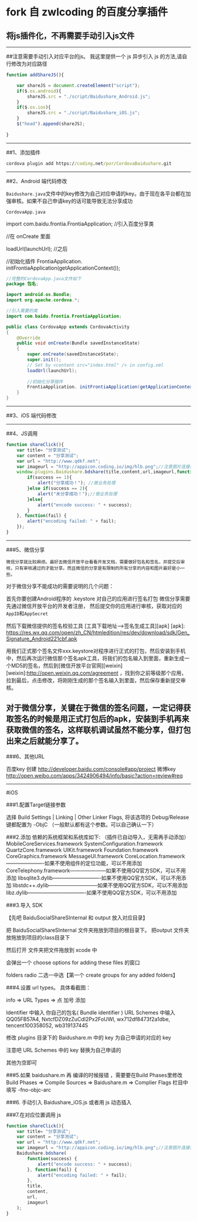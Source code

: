 # fork 自 zwlcoding 的百度分享插件

## 将js插件化，不再需要手动引入js文件

----
##注意需要手动引入对应平台的js。
我这里提供一个 js 异步引入 js 的方法,请自行修改为对应路径

```javascript
function addShareJS(){

    var shareJS = document.createElement("script");
    if($.os.android){
        shareJS.src = "./script/Baidushare_Android.js";
    }
    if($.os.ios){
        shareJS.src = "./script/Baidushare_iOS.js";
    }
    $("head").append(shareJS);
    
}
```


------

##1、添加插件
```cmd
cordova plugin add https://coding.net/por/CordovaBaidushare.git
```
---
##2、Android 端代码修改

`Baidushare.java`文件中的key修改为自己对应申请的key。由于现在各平台都在加强审核。如果不自己申请key的话可能导致无法分享成功

`CordovaApp.java`

import com.baidu.frontia.FrontiaApplication; //引入百度分享类

//在 onCreate 里面

loadUrl(launchUrl);  //之后

//初始化插件
FrontiaApplication. initFrontiaApplication(getApplicationContext());


```java
//完整的CordovaApp.java文件如下
package 包名;

import android.os.Bundle;
import org.apache.cordova.*;

//引入需要的类
import com.baidu.frontia.FrontiaApplication;

public class CordovaApp extends CordovaActivity
{
    @Override
    public void onCreate(Bundle savedInstanceState)
    {
        super.onCreate(savedInstanceState);
        super.init();
        // Set by <content src="index.html" /> in config.xml
        loadUrl(launchUrl);
        
        //初始化分享插件
        FrontiaApplication. initFrontiaApplication(getApplicationContext());
    }
}
```


---
##3、iOS 端代码修改


---
##4、JS调用
```javascript
function shareClick(){
    var title= "分享测试";
    var content = "分享测试";
    var url = "http://www.qdkf.net";
    var imageurl = "http://appicon.coding.io/img/hlb.png";//注意图片连接需要真实有效
    window.plugins.Baidushare.bdshare(title,content,url,imageurl,function(success) {
        if(success == 1){
            alert("分享成功！"); //做业务处理
        }else if(success == 2){
            alert("未分享成功！");//做业务处理
        }else{
            alert("encode success: " + success);
        }
    }, function(fail) {
        alert("encoding failed: " + fail);
    });
}
```
---
###5、微信分享

`微信分享就比较麻烦。最好去微信开放平台看看开发文档，需要做好包名和签名，并提交后审核，只有审核通过的才能分享。而且微信的分享是有限制的所有分享的内容和图片最好是小一些。`

对于微信分享不能成功的需要说明的几个问题：

首先你要创建Android程序的 .keystore 对自己的应用进行签名打包
微信分享需要先通过微信开放平台的开发者注册，
然后提交你的应用进行审核，获取对应的`AppID`和`AppSecret`

然后下载微信提供的签名校验工具
[工具下载地址-->签名生成工具][apk]
[apk]: https://res.wx.qq.com/open/zh_CN/htmledition/res/dev/download/sdk/Gen_Signature_Android221cbf.apk

用我们正式那个签名文件xxx.keystore对程序进行正式的打包，然后安装到手机中，然后再次运行微信那个签名apk工具，将我们的包名输入到里面，重新生成一个MD5的签名，然后到[微信开放平台官网][weixin]
[weixin]:http://open.weixin.qq.com/agreement
，找到你之前等级那个应用，拉到最后，点击修改，将刚刚生成的那个签名输入到里面，然后保存重新提交审核。

**对于微信分享，关键在于微信的签名问题，一定记得获取签名的时候是用正式打包后的apk，安装到手机再来获取微信的签名，这样联机调试虽然不能分享，但打包出来之后就能分享了。**
---
###6、其他URL

百度key 创建 http://developer.baidu.com/console#app/project
微博key http://open.weibo.com/apps/3424906494/info/basic?action=review#req




---

#iOS

###1.配置Target链接参数

选择 Build Settings | Linking | Other Linker Flags, 将该选项的 Debug/Release 键都配置为 -ObjC （一般默认都有这个参数。可以自己确认一下）


###2.添加 依赖的系统框架和系统库如下: （插件已自动导入，无需再手动添加）
MobileCoreServices.framework
SystemConfiguration.framework
QuartzCore.framework
UIKit.framework
Foundation.framework
CoreGraphics.framework
MessageUI.framework
CoreLocation.framework———————-如果不使用组件的定位功能，可以不用添加
CoreTelephony.framework———————如果不使用QQ官方SDK，可以不用添加
libsqlite3.dylib—————————-如果不使用QQ官方SDK，可以不用添加
libstdc++.dylib—————————–如果不使用QQ官方SDK，可以不用添加
libz.dylib———————————-如果不使用QQ官方SDK，可以不用添加

###3.导入 SDK

【先吧 BaiduSocialShareSInternal 和 output 放入对应目录】

把 BaiduSocialShareSInternal 文件夹拖放到项目的根目录下。
把output 文件夹放拖放到项目的class目录下

然后打开 文件夹把文件拖放到 xcode 中

会弹出一个  choose options for adding these files 的窗口

folders radio 二选一中选【第一个 create groups for any added folders】


###4.设置 url types。 具体看截图：

info => URL Types => 点 加号 添加

Identifier 中输入 你自己的包名( Bundle identifier )
URL Schemes 中输入 QQ05FB57A4, NxtcfDZ09zZuCdI2Px2FoUWl, wx712df8473f2a1dbe, tencent100358052, wb319137445


修改 plugins 目录下的 Baidushare.m 中的 key 为自己申请的对应的 key

注意吧 URL Schemes 中的 key 替换为自己申请的

其他为空即可

###5.如果 baidushare.m 再 编译的时候报错 ，需要要在Build Phases里修改
 Build Phases => Compile Sources => Baidushare.m => Complier Flags 栏目中填写 -fno-objc-arc


###6. 手动引入 Baidushare_iOS.js 或者用 js 动态插入

###7.在对应位置调用 js
```javascript
function shareClick(){
    var title= "分享测试";
    var content = "分享测试";
    var url = "http://www.qdkf.net";
    var imageurl = "http://appicon.coding.io/img/hlb.png";//注意图片连接需要真实有效
    Baidushare.bdshare(
        function(success) {
            alert("encode success: " + success);
        }, function(fail) {
            alert("encoding failed: " + fail);
        },
        title,
        content,
        url,
        imageurl
    );
}

```
